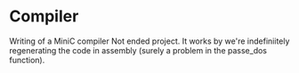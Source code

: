 # Compiler
Writing of a MiniC compiler
Not ended project. It works by we're indefiniitely regenerating the code in assembly (surely a problem in the passe_dos function).
